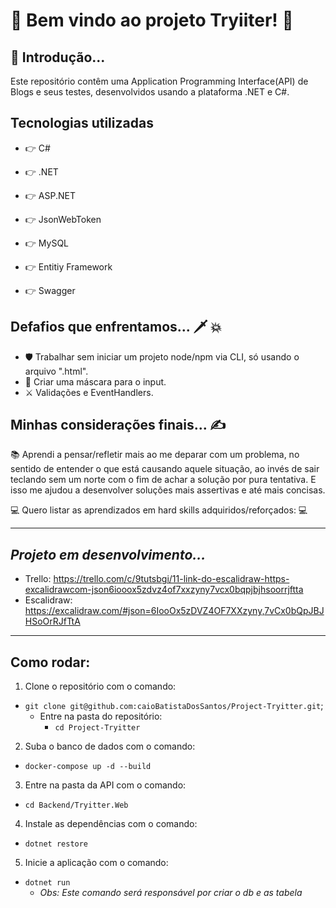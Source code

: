 # 🚀 Bem vindo ao projeto Tryiiter! 🚀

## 🥱 Introdução...

Este repositório contêm uma Application Programming Interface(API) de Blogs e seus testes, desenvolvidos usando a plataforma .NET e C#.

## Tecnologias utilizadas

* 👉 C#

* 👉 .NET

* 👉 ASP.NET

* 👉 JsonWebToken

* 👉 MySQL

* 👉 Entitiy Framework

* 👉 Swagger

## Defafios que enfrentamos...  🗡️ 💥 

* 🛡️ Trabalhar sem iniciar um projeto node/npm via CLI, só usando o arquivo ".html".
* 🥊 Criar uma máscara para o input.
* ⚔️ Validações e EventHandlers.

## Minhas considerações finais... ✍️

📚 Aprendi a pensar/refletir mais ao me deparar com um problema, no sentido de entender o que está causando aquele situação, ao invés de sair teclando sem um norte com o fim de achar a solução por pura tentativa. E isso me ajudou a desenvolver soluções mais assertivas e até mais concisas.

💻 Quero listar as aprendizados em hard skills adquiridos/reforçados: 💻



---

## <i>Projeto em desenvolvimento...</i>

  - Trello: https://trello.com/c/9tutsbgi/11-link-do-escalidraw-https-excalidrawcom-json6iooox5zdvz4of7xxzyny7vcx0bqpjbjhsoorrjftta
  - Escalidraw: https://excalidraw.com/#json=6IooOx5zDVZ4OF7XXzyny,7vCx0bQpJBJHSoOrRJfTtA

---

## Como rodar:

1. Clone o repositório com o comando:
  - `git clone git@github.com:caioBatistaDosSantos/Project-Tryitter.git`;
    - Entre na pasta do repositório:
      - `cd Project-Tryitter`
2. Suba o banco de dados com o comando:
  - `docker-compose up -d --build`
3. Entre na pasta da API com o comando:
  - `cd Backend/Tryitter.Web`
4. Instale as dependências com o comando:
  - `dotnet restore`
5. Inicie a aplicação com o comando:
  - `dotnet run`
    - *Obs: Este comando será responsável por criar o db e as tabela*

